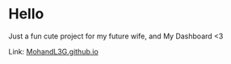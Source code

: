 # Hello

Just a fun cute project for my future wife, and My Dashboard <3

Link: [MohandL3G.github.io](https://mohandl3g.github.io/)
